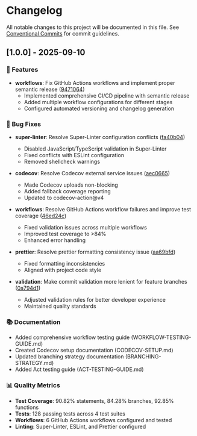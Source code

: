 # Changelog

All notable changes to this project will be documented in this file. See [Conventional Commits](https://conventionalcommits.org) for commit guidelines.

## [1.0.0] - 2025-09-10

### 🚀 Features
- **workflows**: Fix GitHub Actions workflows and implement proper semantic release ([9471064](https://github.com/ThilinaV98/sample-semrel/commit/9471064))
  - Implemented comprehensive CI/CD pipeline with semantic release
  - Added multiple workflow configurations for different stages
  - Configured automated versioning and changelog generation

### 🐛 Bug Fixes
- **super-linter**: Resolve Super-Linter configuration conflicts ([fa40b04](https://github.com/ThilinaV98/sample-semrel/commit/fa40b04))
  - Disabled JavaScript/TypeScript validation in Super-Linter
  - Fixed conflicts with ESLint configuration
  - Removed shellcheck warnings

- **codecov**: Resolve Codecov external service issues ([aec0665](https://github.com/ThilinaV98/sample-semrel/commit/aec0665))
  - Made Codecov uploads non-blocking
  - Added fallback coverage reporting
  - Updated to codecov-action@v4

- **workflows**: Resolve GitHub Actions workflow failures and improve test coverage ([46ed24c](https://github.com/ThilinaV98/sample-semrel/commit/46ed24c))
  - Fixed validation issues across multiple workflows
  - Improved test coverage to >84%
  - Enhanced error handling

- **prettier**: Resolve prettier formatting consistency issue ([aa69bfd](https://github.com/ThilinaV98/sample-semrel/commit/aa69bfd))
  - Fixed formatting inconsistencies
  - Aligned with project code style

- **validation**: Make commit validation more lenient for feature branches ([0a794d1](https://github.com/ThilinaV98/sample-semrel/commit/0a794d1))
  - Adjusted validation rules for better developer experience
  - Maintained quality standards

### 📚 Documentation
- Added comprehensive workflow testing guide (WORKFLOW-TESTING-GUIDE.md)
- Created Codecov setup documentation (CODECOV-SETUP.md)
- Updated branching strategy documentation (BRANCHING-STRATEGY.md)
- Added Act testing guide (ACT-TESTING-GUIDE.md)

### 📊 Quality Metrics
- **Test Coverage**: 90.82% statements, 84.28% branches, 92.85% functions
- **Tests**: 128 passing tests across 4 test suites
- **Workflows**: 6 GitHub Actions workflows configured and tested
- **Linting**: Super-Linter, ESLint, and Prettier configured